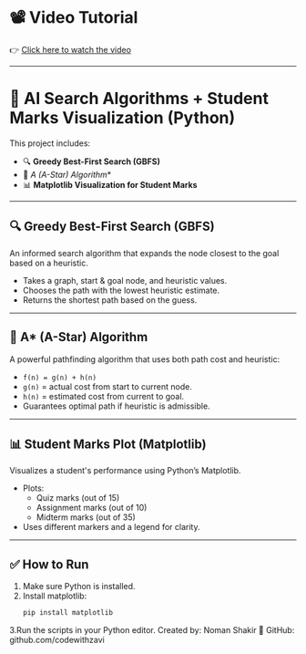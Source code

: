 # 📽️ Video Tutorial  
👉 [Click here to watch the video](https://1drv.ms/v/c/127fb38b6d4ce1b8/EQUegK6gT7tBvu19QIBXgkQBOkz3iz73enXENjLB4i7DHg?e=k8zMqb)

---

# 🤖 AI Search Algorithms + Student Marks Visualization (Python)

This project includes:

- 🔍 **Greedy Best-First Search (GBFS)**
- 🧠 **A* (A-Star) Algorithm**
- 📊 **Matplotlib Visualization for Student Marks**

---

## 🔍 Greedy Best-First Search (GBFS)

An informed search algorithm that expands the node closest to the goal based on a heuristic.

- Takes a graph, start & goal node, and heuristic values.
- Chooses the path with the lowest heuristic estimate.
- Returns the shortest path based on the guess.

---

## 🧠 A* (A-Star) Algorithm

A powerful pathfinding algorithm that uses both path cost and heuristic:

- `f(n) = g(n) + h(n)`
- `g(n)` = actual cost from start to current node.
- `h(n)` = estimated cost from current to goal.
- Guarantees optimal path if heuristic is admissible.

---

## 📊 Student Marks Plot (Matplotlib)

Visualizes a student's performance using Python’s Matplotlib.

- Plots:
  - Quiz marks (out of 15)
  - Assignment marks (out of 10)
  - Midterm marks (out of 35)
- Uses different markers and a legend for clarity.

---

## ✅ How to Run

1. Make sure Python is installed.
2. Install matplotlib:
   ```bash
   pip install matplotlib
3.Run the scripts in your Python editor.
Created by: Noman Shakir
🔗 GitHub: github.com/codewithzavi
